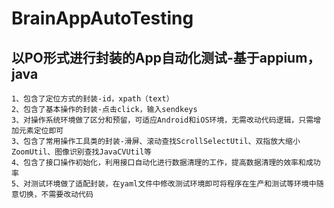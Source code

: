 # BrainAppAutoTesting
## 以PO形式进行封装的App自动化测试-基于appium，java
    1、包含了定位方式的封装-id，xpath（text）
    2、包含了基本操作的封装-点击click，输入sendkeys
    3、对操作系统环境做了区分和预留，可适应Android和iOS环境，无需改动代码逻辑，只需增加元素定位即可
    3、包含了常用操作工具类的封装-滑屏、滚动查找ScrollSelectUtil、双指放大缩小ZoomUtil、图像识别查找JavaCVUtil等
    4、包含了接口操作初始化，利用接口自动化进行数据清理的工作，提高数据清理的效率和成功率
    5、对测试环境做了适配封装，在yaml文件中修改测试环境即可将程序在生产和测试等环境中随意切换，不需要改动代码
